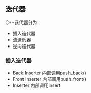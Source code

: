 ## 迭代器
C++迭代器分为：
- 插入迭代器
- 流迭代器
- 逆向迭代器

### 插入迭代器
- Back Inserter 
	内部调用push_back()
- Front Inserter
	内部调用push_front()
- Inserter
	内部调用insert